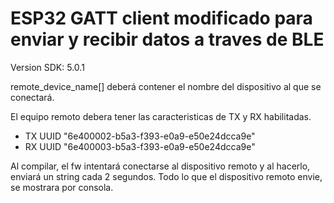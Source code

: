 
# ESP32 GATT client modificado para enviar y recibir datos a traves de BLE

Version SDK: 5.0.1

remote_device_name[] deberá contener el nombre del dispositivo al que se conectará.

El equipo remoto debera tener las caracteristicas de TX y RX habilitadas.
- TX UUID "6e400002-b5a3-f393-e0a9-e50e24dcca9e"
- RX UUID "6e400003-b5a3-f393-e0a9-e50e24dcca9e"

Al compilar, el fw intentará conectarse al dispositivo remoto y al hacerlo, enviará un string cada 2 segundos.
Todo lo que el dispositivo remoto envie, se mostrara por consola.

